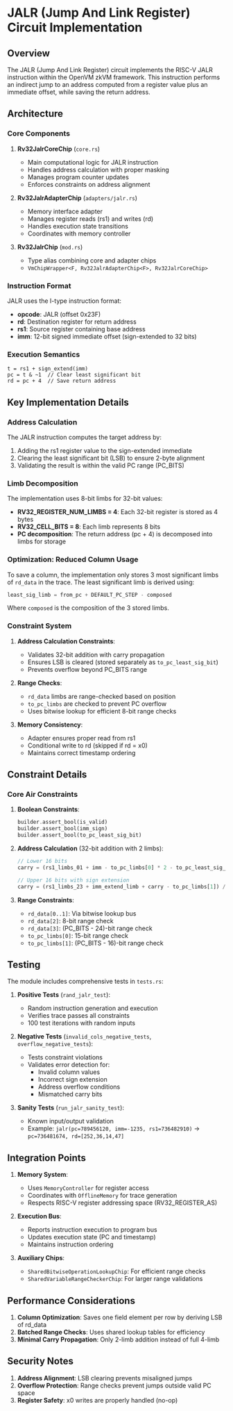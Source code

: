 # JALR (Jump And Link Register) Circuit Implementation

## Overview

The JALR (Jump And Link Register) circuit implements the RISC-V JALR instruction within the OpenVM zkVM framework. This instruction performs an indirect jump to an address computed from a register value plus an immediate offset, while saving the return address.

## Architecture

### Core Components

1. **Rv32JalrCoreChip** (`core.rs`)
   - Main computational logic for JALR instruction
   - Handles address calculation with proper masking
   - Manages program counter updates
   - Enforces constraints on address alignment

2. **Rv32JalrAdapterChip** (`adapters/jalr.rs`)
   - Memory interface adapter
   - Manages register reads (rs1) and writes (rd)
   - Handles execution state transitions
   - Coordinates with memory controller

3. **Rv32JalrChip** (`mod.rs`)
   - Type alias combining core and adapter chips
   - `VmChipWrapper<F, Rv32JalrAdapterChip<F>, Rv32JalrCoreChip>`

### Instruction Format

JALR uses the I-type instruction format:
- **opcode**: JALR (offset 0x23F)
- **rd**: Destination register for return address
- **rs1**: Source register containing base address
- **imm**: 12-bit signed immediate offset (sign-extended to 32 bits)

### Execution Semantics

```
t = rs1 + sign_extend(imm)
pc = t & ~1  // Clear least significant bit
rd = pc + 4  // Save return address
```

## Key Implementation Details

### Address Calculation

The JALR instruction computes the target address by:
1. Adding the rs1 register value to the sign-extended immediate
2. Clearing the least significant bit (LSB) to ensure 2-byte alignment
3. Validating the result is within the valid PC range (PC_BITS)

### Limb Decomposition

The implementation uses 8-bit limbs for 32-bit values:
- **RV32_REGISTER_NUM_LIMBS = 4**: Each 32-bit register is stored as 4 bytes
- **RV32_CELL_BITS = 8**: Each limb represents 8 bits
- **PC decomposition**: The return address (pc + 4) is decomposed into limbs for storage

### Optimization: Reduced Column Usage

To save a column, the implementation only stores 3 most significant limbs of `rd_data` in the trace. The least significant limb is derived using:
```rust
least_sig_limb = from_pc + DEFAULT_PC_STEP - composed
```
Where `composed` is the composition of the 3 stored limbs.

### Constraint System

1. **Address Calculation Constraints**:
   - Validates 32-bit addition with carry propagation
   - Ensures LSB is cleared (stored separately as `to_pc_least_sig_bit`)
   - Prevents overflow beyond PC_BITS range

2. **Range Checks**:
   - `rd_data` limbs are range-checked based on position
   - `to_pc_limbs` are checked to prevent PC overflow
   - Uses bitwise lookup for efficient 8-bit range checks

3. **Memory Consistency**:
   - Adapter ensures proper read from rs1
   - Conditional write to rd (skipped if rd = x0)
   - Maintains correct timestamp ordering

## Constraint Details

### Core Air Constraints

1. **Boolean Constraints**:
   ```rust
   builder.assert_bool(is_valid)
   builder.assert_bool(imm_sign)
   builder.assert_bool(to_pc_least_sig_bit)
   ```

2. **Address Calculation** (32-bit addition with 2 limbs):
   ```rust
   // Lower 16 bits
   carry = (rs1_limbs_01 + imm - to_pc_limbs[0] * 2 - to_pc_least_sig_bit) / 2^16
   
   // Upper 16 bits with sign extension
   carry = (rs1_limbs_23 + imm_extend_limb + carry - to_pc_limbs[1]) / 2^16
   ```

3. **Range Constraints**:
   - `rd_data[0..1]`: Via bitwise lookup bus
   - `rd_data[2]`: 8-bit range check
   - `rd_data[3]`: (PC_BITS - 24)-bit range check
   - `to_pc_limbs[0]`: 15-bit range check
   - `to_pc_limbs[1]`: (PC_BITS - 16)-bit range check

## Testing

The module includes comprehensive tests in `tests.rs`:

1. **Positive Tests** (`rand_jalr_test`):
   - Random instruction generation and execution
   - Verifies trace passes all constraints
   - 100 test iterations with random inputs

2. **Negative Tests** (`invalid_cols_negative_tests`, `overflow_negative_tests`):
   - Tests constraint violations
   - Validates error detection for:
     - Invalid column values
     - Incorrect sign extension
     - Address overflow conditions
     - Mismatched carry bits

3. **Sanity Tests** (`run_jalr_sanity_test`):
   - Known input/output validation
   - Example: `jalr(pc=789456120, imm=-1235, rs1=736482910)` → `pc=736481674, rd=[252,36,14,47]`

## Integration Points

1. **Memory System**:
   - Uses `MemoryController` for register access
   - Coordinates with `OfflineMemory` for trace generation
   - Respects RISC-V register addressing space (RV32_REGISTER_AS)

2. **Execution Bus**:
   - Reports instruction execution to program bus
   - Updates execution state (PC and timestamp)
   - Maintains instruction ordering

3. **Auxiliary Chips**:
   - `SharedBitwiseOperationLookupChip`: For efficient range checks
   - `SharedVariableRangeCheckerChip`: For larger range validations

## Performance Considerations

1. **Column Optimization**: Saves one field element per row by deriving LSB of rd_data
2. **Batched Range Checks**: Uses shared lookup tables for efficiency
3. **Minimal Carry Propagation**: Only 2-limb addition instead of full 4-limb

## Security Notes

1. **Address Alignment**: LSB clearing prevents misaligned jumps
2. **Overflow Protection**: Range checks prevent jumps outside valid PC space
3. **Register Safety**: x0 writes are properly handled (no-op)